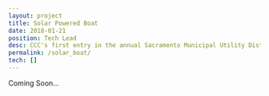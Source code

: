 ```yaml
---
layout: project
title: Solar Powered Boat
date: 2018-01-21
position: Tech Lead
desc: CCC's first entry in the annual Sacramento Municipal Utility District's Solar Boat Regatta...
permalink: /solar_boat/
tech: []
---
```

Coming Soon...
